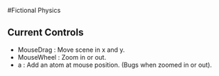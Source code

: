 #Fictional Physics

## Current Controls

* MouseDrag : Move scene in x and y.
* MouseWheel : Zoom in or out.
* a : Add an atom at mouse position. (Bugs when zoomed in or out).
